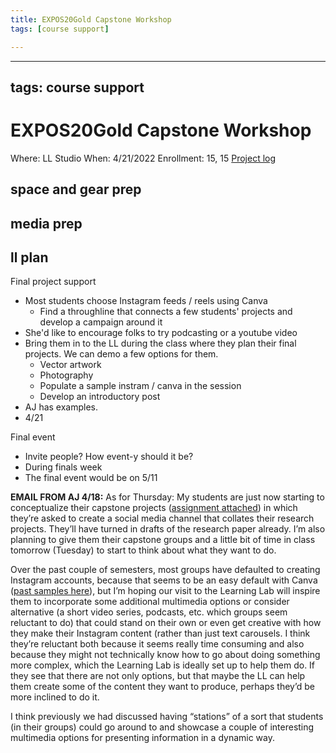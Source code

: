 ```yaml
---
title: EXPOS20Gold Capstone Workshop
tags: [course support]

---
```


---
tags: course support
---
# EXPOS20Gold Capstone Workshop

Where: LL Studio
When: 4/21/2022
Enrollment: 15, 15
[Project log](https://docs.google.com/document/d/1gK6WvWf-y84jAZf2m0gBcAkZPOCkobo_IiBMQj4wND0/edit#heading=h.jfop1i4p6cd5)


## space and gear prep
## media prep
## ll plan

Final project support
- Most students choose Instagram feeds / reels using Canva
    - Find a throughline that connects a few students' projects and develop a campaign around it
- She'd like to encourage folks to try podcasting or a youtube video
- Bring them in to the LL during the class where they plan their final projects. We can demo a few options for them.
    - Vector artwork
    - Photography
    - Populate a sample instram / canva in the session
    - Develop an introductory post
- AJ has examples.
- 4/21

Final event
- Invite people? How event-y should it be?
- During finals week
- The final event would be on 5/11


**EMAIL FROM AJ 4/18:**
As for Thursday:
My students are just now starting to conceptualize their capstone projects ([assignment attached](https://drive.google.com/drive/folders/1YeB_6gQHU_1kreZ-U1HIHo_jFAZSPrGW)) in which they’re asked to create a social media channel that collates their research projects. They’ll have turned in drafts of the research paper already. I’m also planning to give them their capstone groups and a little bit of time in class tomorrow (Tuesday) to start to think about what they want to do.
 
Over the past couple of semesters, most groups have defaulted to creating Instagram accounts, because that seems to be an easy default with Canva ([past samples here](https://sites.google.com/view/capstonefall2020/home)), but I’m hoping our visit to the Learning Lab will inspire them to incorporate some additional multimedia options or consider alternative (a short video series, podcasts, etc. which groups seem reluctant to do) that could stand on their own or even get creative with how they make their Instagram content (rather than just text carousels. I think they’re reluctant both because it seems really time consuming and also because they might not technically know how to go about doing something more complex, which the Learning Lab is ideally set up to help them do. If they see that there are not only options, but that maybe the LL can help them create some of the content they want to produce, perhaps they’d be more inclined to do it.
 
I think previously we had discussed having “stations” of a sort that students (in their groups) could go around to and showcase a couple of interesting multimedia options for presenting information in a dynamic way.
